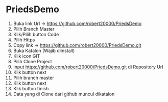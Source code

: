 # PriedsDemo
1. Buka link Url -> https://github.com/robert20000/PriedsDemo
2. Pilih Branch Master
3. Klik/Pilih button Code
4. Pilih Https
5. Copy link -> https://github.com/robert20000/PriedsDemo.git
6. Buka Katalon (Wajib diinstall)
7. Klik icon GIT
8. Pilih Clone Project
9. Input https://github.com/robert20000/PriedsDemo.git di Repository Url
10. Klik button next
11. Pilih branch master
12. Klik button next
13. Klik button finish
14. Data yang di Clone dari github muncul dikatalon
